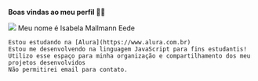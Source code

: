 **Boas vindas ao meu perfil 💙💙**

![](https://media1.tenor.com/m/uQJyw8sJs5kAAAAd/emoji-emoji-hello.gif)
Meu nome é Isabela Mallmann Eede 

    Estou estudando na [Alura](https://www.alura.com.br)
    Estou me desenvolvendo na linguagem JavaScript para fins estudantis!
    Utilizo esse espaço para minha organização e compartilhamento dos meu projetos desenvolvidos 
    Não permitirei email para contato.    
